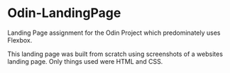 # Odin-LandingPage
Landing Page assignment for the Odin Project which predominately uses Flexbox.

This landing page was built from scratch using screenshots of a websites landing page. 
Only things used were HTML and CSS. 